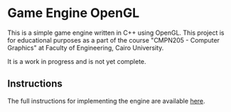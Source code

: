 # Game Engine OpenGL

This is a simple game engine written in C++ using OpenGL. This project is for educational purposes as a part of the course "CMPN205 - Computer Graphics" at Faculty of Engineering, Cairo University. 

It is a work in progress and is not yet complete.


## Instructions

The full instructions for implementing the engine are available [here](instructions.md).
